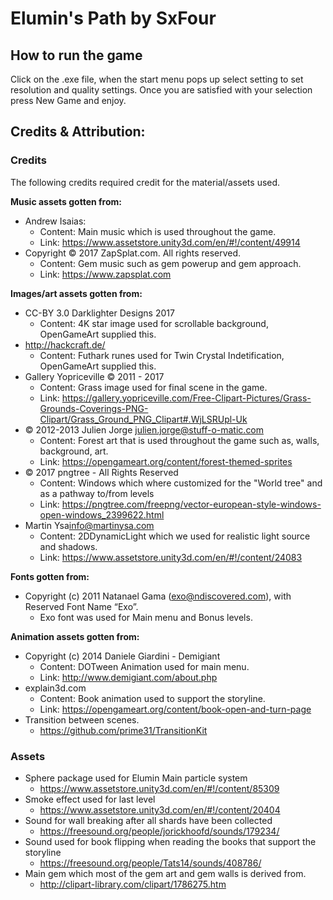 # Elumin's Path by SxFour
## How to run the game
Click on the .exe file, when the start menu pops up select setting to set resolution and quality settings. Once you are satisfied with your selection press New Game and enjoy.

## Credits & Attribution:

### Credits
The following credits required credit for the material/assets used.

**Music assets gotten from:**
* Andrew Isaias:
	+ Content: Main music which is used throughout the game.
	+ Link: https://www.assetstore.unity3d.com/en/#!/content/49914
* Copyright © 2017 ZapSplat.com. All rights reserved.
    + Content: Gem music such as gem powerup and gem approach.
    + Link: https://www.zapsplat.com

**Images/art assets gotten from:**
* CC-BY 3.0 Darklighter Designs 2017
	+ Content: 4K star image used for scrollable background, OpenGameArt supplied this.
* http://hackcraft.de/
	+ Content: Futhark runes used for Twin Crystal Indetification, OpenGameArt supplied this.
* Gallery Yopriceville © 2011 - 2017
	+ Content: Grass image used for final scene in the game.
	+ Link: https://gallery.yopriceville.com/Free-Clipart-Pictures/Grass-Grounds-Coverings-PNG-Clipart/Grass_Ground_PNG_Clipart#.WjLSRUpl-Uk
* © 2012-2013 Julien Jorge <julien.jorge@stuff-o-matic.com>
  + Content: Forest art that is used throughout the game such as, walls, background, art.
  + Link: https://opengameart.org/content/forest-themed-sprites
* © 2017 pngtree - All Rights Reserved
	+ Content: Windows which where customized for the "World tree" and as a pathway to/from levels
	+ Link: https://pngtree.com/freepng/vector-european-style-windows-open-windows_2399622.html
* Martin Ysa<info@martinysa.com>
	+ Content: 2DDynamicLight which we used for realistic light source and shadows.
	+ Link: https://www.assetstore.unity3d.com/en/#!/content/24083

**Fonts gotten from:**
* Copyright (c) 2011 Natanael Gama (exo@ndiscovered.com), with Reserved Font Name “Exo”.
	+ Exo font was used for Main menu and Bonus levels.


**Animation assets gotten from:**
* Copyright (c) 2014 Daniele Giardini - Demigiant
	+ Content: DOTween Animation used for main menu.
	+ Link:  http://www.demigiant.com/about.php
* explain3d.com
	+ Content: Book animation used to support the storyline.
	+ Link: https://opengameart.org/content/book-open-and-turn-page
* Transition between scenes.
	+ https://github.com/prime31/TransitionKit

### Assets
* Sphere package used for Elumin Main particle system
	+ https://www.assetstore.unity3d.com/en/#!/content/85309
* Smoke effect used for last level
	+ https://www.assetstore.unity3d.com/en/#!/content/20404 
* Sound for wall breaking after all shards have been collected
	+ https://freesound.org/people/jorickhoofd/sounds/179234/
* Sound used for book flipping when reading the books that support the storyline
	+ https://freesound.org/people/Tats14/sounds/408786/
* Main gem which most of the gem art and gem walls is derived from.
	+ http://clipart-library.com/clipart/1786275.htm
